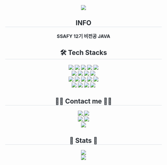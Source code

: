 <div align="center">
    <img src="https://capsule-render.vercel.app/api?type=waving&color=0:587d4a,100:e8e5d4&height=120&text=Hallo%20Welt&animation=fadeIn&fontColor=96a69b&fontSize=40" />
</div>

<div align="center">
    <h2 style="border-bottom: 1px solid #d8dee4; color: #282d33;">INFO</h2>
    <div style="font-weight: 700; font-size: 15px; text-align: center; color: #282d33;">
        SSAFY 12기 비전공 JAVA
    </div>
</div>

<div align="center">
    <h2 style="border-bottom: 1px solid #d8dee4; color: #282d33;">🛠️ Tech Stacks</h2>
    <div style="margin: 0 auto; text-align: center;">
        <img src="https://img.shields.io/badge/Apache%20Tomcat-F8DC75?style=for-the-badge&logo=Apache%20Tomcat&logoColor=white">
        <img src="https://img.shields.io/badge/Discord-5865F2?style=for-the-badge&logo=Discord&logoColor=white">
        <img src="https://img.shields.io/badge/Figma-F24E1E?style=for-the-badge&logo=Figma&logoColor=white">
        <img src="https://img.shields.io/badge/Git-F05032?style=for-the-badge&logo=Git&logoColor=white">
        <img src="https://img.shields.io/badge/Github-181717?style=for-the-badge&logo=Github&logoColor=white"><br>
        <img src="https://img.shields.io/badge/HTML5-E34F26?style=for-the-badge&logo=HTML5&logoColor=white">
        <img src="https://img.shields.io/badge/Java-007396?style=for-the-badge&logo=Java&logoColor=white">
        <img src="https://img.shields.io/badge/Javascript-F7DF1E?style=for-the-badge&logo=Javascript&logoColor=white">
        <img src="https://img.shields.io/badge/MariaDB-003545?style=for-the-badge&logo=MariaDB&logoColor=white"><br>
        <img src="https://img.shields.io/badge/MySQL-4479A1?style=for-the-badge&logo=MySQL&logoColor=white">
        <img src="https://img.shields.io/badge/Node.js-339933?style=for-the-badge&logo=Node.js&logoColor=white">
        <img src="https://img.shields.io/badge/Notion-000000?style=for-the-badge&logo=Notion&logoColor=white">
        <img src="https://img.shields.io/badge/Prettier-F7B93E?style=for-the-badge&logo=Prettier&logoColor=white">
        <img src="https://img.shields.io/badge/React-61DAFB?style=for-the-badge&logo=React&logoColor=white"><br>
        <img src="https://img.shields.io/badge/React%20Query-FF4154?style=for-the-badge&logo=React%20Query&logoColor=white">
        <img src="https://img.shields.io/badge/Spring-6DB33F?style=for-the-badge&logo=Spring&logoColor=white">
        <img src="https://img.shields.io/badge/Spring%20Boot-6DB33F?style=for-the-badge&logo=Spring%20Boot&logoColor=white">
        <img src="https://img.shields.io/badge/Vue.js-4FC08D?style=for-the-badge&logo=Vue.js&logoColor=white">
    </div>
</div>

<div align="center">
    <h2 style="border-bottom: 1px solid #d8dee4; color: #282d33;">🧑‍💻 Contact me 🧑‍💻</h2>
    <div>
        <a href="@9seo._.hui9">
            <img src="https://img.shields.io/badge/Instagram-E4405F?style=for-the-badge&logo=Instagram&logoColor=white&link=@9seo._.hui9">
        </a>
        <a href="https://hazels-page.tistory.com/">
            <img src="https://img.shields.io/badge/Tistory-000000?style=for-the-badge&logo=Tistory&logoColor=white&link=https://hazels-page.tistory.com/">
        </a>
    </div>
    <div>
        <a href="https://www.notion.so/SSAFY-caead4c081b4477a84a9a4d4e707ce22?pvs=4">
            <img src="https://img.shields.io/badge/Notion-000000?style=for-the-badge&logo=Notion&logoColor=white&link=https://www.notion.so/SSAFY-caead4c081b4477a84a9a4d4e707ce22?pvs=4">
        </a>
        <a href="mailto:ro.opretzelcham@gmail.com">
            <img src="https://img.shields.io/badge/Gmail-EA4335?style=for-the-badge&logo=Gmail&logoColor=white&link=mailto:ro.opretzelcham@gmail.com">
        </a>
    </div>
    <div>
        <a href="https://hits.seeyoufarm.com">
            <img src="https://hits.seeyoufarm.com/api/count/incr/badge.svg?url=https%3A%2F%2Fgithub.com%2FSeohui-Hyung%2F&count_bg=%23000000&title_bg=%23000000&icon=github.svg&icon_color=%23FFFFFF&title=GitHub&edge_flat=false"/>
        </a>
    </div>
</div>

<div align="center">
    <h2 style="border-bottom: 1px solid #d8dee4; color: #282d33;">🏅 Stats 🏅</h2>
    <div align="center">
        <img src="https://github-readme-stats.vercel.app/api/top-langs/?username=Seohui-Hyung&layout=compact&bg_color=180,000000,&title_color=000000&text_color=000000" /><br>
        <img src="https://github-readme-stats.vercel.app/api?username=Seohui-Hyung&custom_title=Seohui-Hyung's%20Github%20Stat&bg_color=180,000000,&title_color=000000&text_color=000000" />
    </div>
</div>
